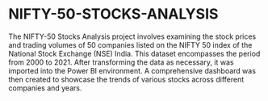 # NIFTY-50-STOCKS-ANALYSIS


The NIFTY-50 Stocks Analysis project involves examining the stock prices and trading volumes of 50 companies listed on the NIFTY 50 index of the National Stock Exchange (NSE) India. This dataset encompasses the period from 2000 to 2021. After transforming the data as necessary, it was imported into the Power BI environment. A comprehensive dashboard was then created to showcase the trends of various stocks across different companies and years.
